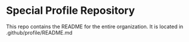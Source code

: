 # Special Profile Repository

This repo contains the README for the entire organization. It is located in .github/profile/README.md
